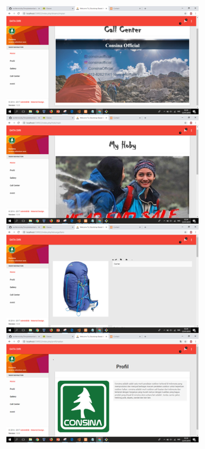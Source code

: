 ![alt text](https://github.com/nurfahmisidiq/Templatetambahan/blob/master/callcenter.png)
![alt text](https://github.com/nurfahmisidiq/Templatetambahan/blob/master/event.png)
![alt text](https://github.com/nurfahmisidiq/Templatetambahan/blob/master/gallery.png)
![alt text](https://github.com/nurfahmisidiq/Templatetambahan/blob/master/profil.png)
